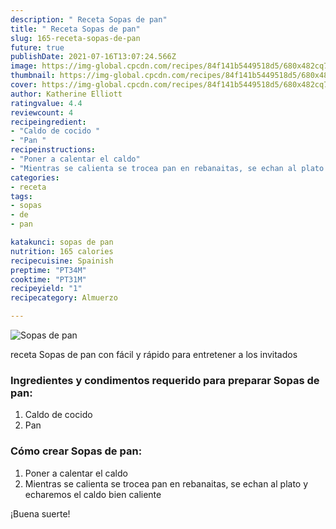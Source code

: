 ```yaml
---
description: " Receta Sopas de pan"
title: " Receta Sopas de pan"
slug: 165-receta-sopas-de-pan
future: true
publishDate: 2021-07-16T13:07:24.566Z
image: https://img-global.cpcdn.com/recipes/84f141b5449518d5/680x482cq70/sopas-de-pan-foto-principal.jpg
thumbnail: https://img-global.cpcdn.com/recipes/84f141b5449518d5/680x482cq70/sopas-de-pan-foto-principal.jpg
cover: https://img-global.cpcdn.com/recipes/84f141b5449518d5/680x482cq70/sopas-de-pan-foto-principal.jpg
author: Katherine Elliott
ratingvalue: 4.4
reviewcount: 4
recipeingredient:
- "Caldo de cocido "
- "Pan "
recipeinstructions:
- "Poner a calentar el caldo"
- "Mientras se calienta se trocea pan en rebanaitas, se echan al plato y echaremos el caldo bien caliente"
categories:
- receta
tags:
- sopas
- de
- pan

katakunci: sopas de pan 
nutrition: 165 calories
recipecuisine: Spainish
preptime: "PT34M"
cooktime: "PT31M"
recipeyield: "1"
recipecategory: Almuerzo

---
```



![Sopas de pan](https://img-global.cpcdn.com/recipes/84f141b5449518d5/680x482cq70/sopas-de-pan-foto-principal.jpg)

receta Sopas de pan con fácil y rápido para entretener a los invitados

<!--inarticleads1-->

### Ingredientes y condimentos requerido para preparar Sopas de pan:

1. Caldo de cocido 
1. Pan 



<!--inarticleads2-->

### Cómo crear Sopas de pan:

1. Poner a calentar el caldo
1. Mientras se calienta se trocea pan en rebanaitas, se echan al plato y echaremos el caldo bien caliente



¡Buena suerte!

